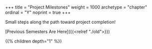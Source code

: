 +++
title = "Project Milestones"
weight = 1000
archetype = "chapter"
ordinal = "Y"
noprint = true
+++


Small steps along the path toward project completion!

[Previous Semesters Are Here]({{<relref "./old">}})

{{% children depth="1" %}}